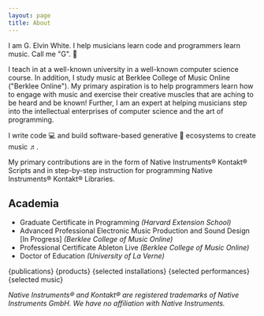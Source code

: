 ```yaml
---
layout: page
title: About
---
```


<p class="message">
  I am G. Elvin White. I help musicians learn code and programmers learn music. Call me "G". 🦾
</p>

I teach in at a well-known university in a well-known computer science course. In addition, I study music at Berklee College of Music Online ("Berklee Online"). My primary aspiration is to help programmers learn how to engage with music and exercise their creative muscles that are aching to be heard and be known! Further, I am an expert at helping musicians step into the intellectual enterprises of computer science and the art of programming.

<p class="message">
  I write code 💻 and build software-based generative 🎲 ecosystems to create music ♬.
</p>

My primary contributions are in the form of Native Instruments®️ Kontakt®️ Scripts and in step-by-step instruction for programming Native Instruments®️ Kontakt®️ Libraries.

## Academia
* Graduate Certificate in Programming *(Harvard Extension School)*
* Advanced Professional Electronic Music Production and Sound Design [In Progress] *(Berklee College of Music Online)*
* Professional Certificate Ableton Live *(Berklee College of Music Online)*
* Doctor of Education *(University of La Verne)*

{publications}
{products}
{selected installations}
{selected performances}
{selected music}

*Native Instruments®️ and Kontakt®️ are registered trademarks of Native Instruments GmbH. We have no affiliation with Native Instruments.*
